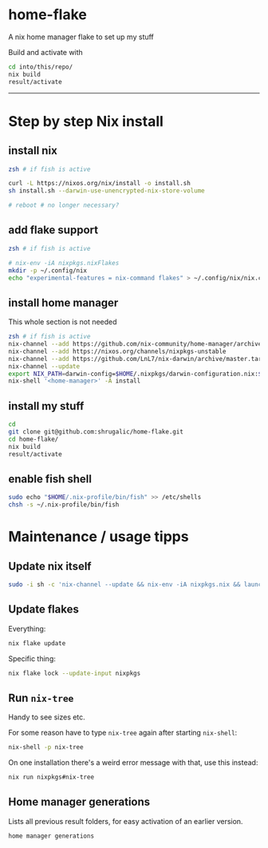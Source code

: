 # home-flake
A nix home manager flake to set up my stuff

Build and activate with
```sh
cd into/this/repo/
nix build
result/activate
```

----

# Step by step Nix install

## install nix
```sh
zsh # if fish is active

curl -L https://nixos.org/nix/install -o install.sh
sh install.sh --darwin-use-unencrypted-nix-store-volume

# reboot # no longer necessary?
```

## add flake support
```sh
zsh # if fish is active

# nix-env -iA nixpkgs.nixFlakes
mkdir -p ~/.config/nix 
echo "experimental-features = nix-command flakes" > ~/.config/nix/nix.conf
```

## install home manager
This whole section is not needed
```sh
zsh # if fish is active
nix-channel --add https://github.com/nix-community/home-manager/archive/master.tar.gz home-manager
nix-channel --add https://nixos.org/channels/nixpkgs-unstable
nix-channel --add https://github.com/LnL7/nix-darwin/archive/master.tar.gz darwin
nix-channel --update
export NIX_PATH=darwin-config=$HOME/.nixpkgs/darwin-configuration.nix:$HOME/.nix-defexpr/channels${NIX_PATH:+:}$NIX_PATH
nix-shell '<home-manager>' -A install
```

## install my stuff
```sh
cd
git clone git@github.com:shrugalic/home-flake.git
cd home-flake/
nix build
result/activate
```

## enable fish shell
```sh
sudo echo "$HOME/.nix-profile/bin/fish" >> /etc/shells
chsh -s ~/.nix-profile/bin/fish
```

# Maintenance / usage tipps
## Update nix itself
```sh
sudo -i sh -c 'nix-channel --update && nix-env -iA nixpkgs.nix && launchctl remove org.nixos.nix-daemon && launchctl load /Library/LaunchDaemons/org.nixos.nix-daemon.plist'
```

## Update flakes
Everything:
```sh
nix flake update
```

Specific thing:
```sh
nix flake lock --update-input nixpkgs
```

## Run `nix-tree`
Handy to see sizes etc.

For some reason have to type `nix-tree` again after starting `nix-shell`:
```sh
nix-shell -p nix-tree
```
On one installation there's a weird error message with that, use this instead:
```sh
nix run nixpkgs#nix-tree
```

## Home manager generations
Lists all previous result folders, for easy activation of an earlier version.
```sh
home manager generations
```

